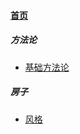 
#### [首页](?file=home-首页)

##### 方法论
- [基础方法论](?file=000001-方法论/00001-基础方法论 "基础方法论")

##### 房子
- [风格](?file=000002-房子/0000001-风格 "风格")
